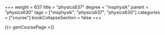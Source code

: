 +++
weight = 637
title = "physics637"
degree = "msphysik"
parent = "physics630"
tags = ["msphysik", "physics637", "physics630"]
categories = ["course"]
bookCollapseSection = false
+++

{{< genCoursePage >}}
